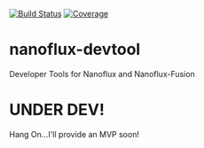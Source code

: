 [![Build Status](https://travis-ci.org/ohager/nanoflux-devtool.svg?branch=master)](https://travis-ci.org/ohager/nanoflux-devtool)
[![Coverage](https://codecov.io/gh/ohager/nanoflux-devtool/branch/master/graph/badge.svg)](https://codecov.io/gh/ohager/nanoflux-devtool)

# nanoflux-devtool
Developer Tools for Nanoflux and Nanoflux-Fusion


# UNDER DEV!

Hang On...I'll provide an MVP soon!
